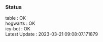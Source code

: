 ### Status


table : OK  
hogwarts : OK  
icy-bot : OK  
Latest Update : 2023-03-21 09:08:07.171879
